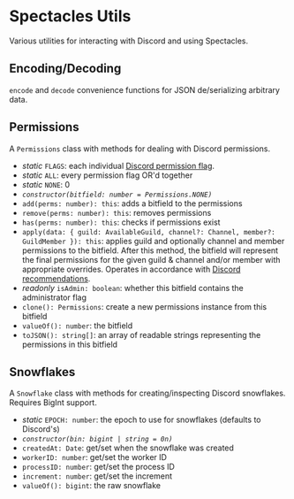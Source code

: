 # Spectacles Utils

Various utilities for interacting with Discord and using Spectacles.

## Encoding/Decoding

`encode` and `decode` convenience functions for JSON de/serializing arbitrary data.

## Permissions

A `Permissions` class with methods for dealing with Discord permissions.

- *static* `FLAGS`: each individual [Discord permission flag](https://discord.com/developers/docs/topics/permissions#permissions-bitwise-permission-flags).
- *static* `ALL`: every permission flag OR'd together
- *static* `NONE`: 0
- *`constructor(bitfield: number = Permissions.NONE)`*
- `add(perms: number): this`: adds a bitfield to the permissions
- `remove(perms: number): this`: removes permissions
- `has(perms: number): this`: checks if permissions exist
- `apply(data: { guild: AvailableGuild, channel?: Channel, member?: GuildMember }): this`: applies guild and optionally channel and member permissions to the bitfield. After this method, the bitfield will represent the final permissions for the given guild & channel and/or member with appropriate overrides. Operates in accordance with [Discord recommendations](https://discord.com/developers/docs/topics/permissions#permission-overwrites).
- *readonly* `isAdmin: boolean`: whether this bitfield contains the administrator flag
- `clone(): Permissions`: create a new permissions instance from this bitfield
- `valueOf(): number`: the bitfield
- `toJSON(): string[]`: an array of readable strings representing the permissions in this bitfield


## Snowflakes

A `Snowflake` class with methods for creating/inspecting Discord snowflakes. Requires BigInt support.

- *static* `EPOCH: number`: the epoch to use for snowflakes (defaults to Discord's)
- *`constructor(bin: bigint | string = 0n)`*
- `createdAt: Date`: get/set when the snowflake was created
- `workerID: number`: get/set the worker ID
- `processID: number`: get/set the process ID
- `increment: number`: get/set the increment
- `valueOf(): bigint`: the raw snowflake

